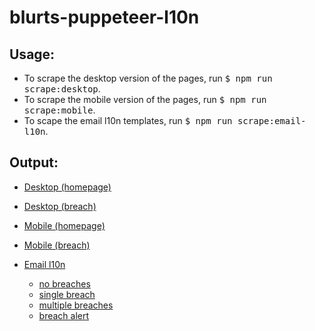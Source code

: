 # blurts-puppeteer-l10n

## Usage:

- To scrape the desktop version of the pages, run <kbd>$ npm run scrape:desktop</kbd>.
- To scrape the mobile version of the pages, run <kbd>$ npm run scrape:mobile</kbd>.
- To scape the email l10n templates, run <kbd>$ npm run scrape:email-l10n</kbd>.

## Output:

- [Desktop (homepage)](shots/desktop/README.md)
- [Desktop (breach)](shots/desktop-breach/README.md)
- [Mobile (homepage)](shots/mobile/README.md)
- [Mobile (breach)](shots/mobile-breach/README.md)

- [Email l10n](shots/email-l10n/README.md)
  - [no breaches](shots/email-l10n/noBreaches/README.md)
  - [single breach](shots/email-l10n/singleBreach/README.md)
  - [multiple breaches](shots/email-l10n/multipleBreaches/README.md)
  - [breach alert](shots/email-l10n/breachAlert/README.md)
